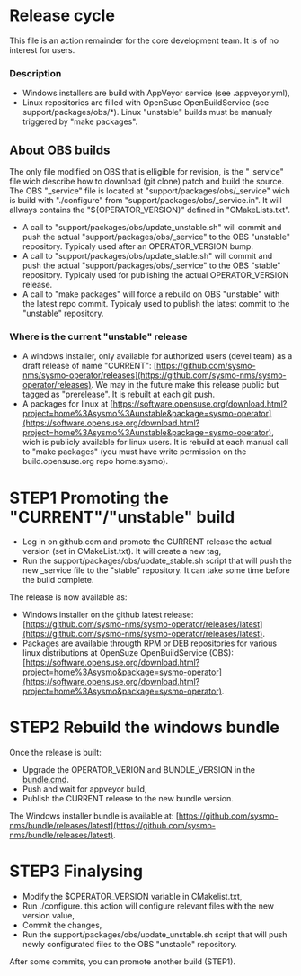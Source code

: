 Release cycle
=============

This file is an action remainder for the core development team. It is of no interest for users.

### Description
- Windows installers are build with AppVeyor service (see .appveyor.yml),
- Linux repositories are filled with OpenSuse OpenBuildService (see support/packages/obs/*). Linux "unstable" builds must be manualy triggered by "make packages".

## About OBS builds

The only file modified on OBS that is elligible for revision, is the "_service" file wich describe how to download (git clone) patch and build the source. The OBS "_service" file is located at "support/packages/obs/_service" wich is build with "./configure" from "support/packages/obs/_service.in". It will allways contains the "${OPERATOR_VERSION}" defined in "CMakeLists.txt".

* A call to "support/packages/obs/update_unstable.sh" will commit and push the actual "support/packages/obs/_service" to the OBS "unstable" repository. Typicaly used after an OPERATOR_VERSION bump.
* A call to "support/packages/obs/update_stable.sh" will commit and push the actual "support/packages/obs/_service" to the OBS "stable" repository. Typicaly used for publishing the actual OPERATOR_VERSION release.
* A call to "make packages" will force a rebuild on OBS "unstable" with the latest repo commit. Typicaly used to publish the latest commit to the "unstable" repository.

### Where is the current "unstable" release

* A windows installer, only available for authorized users (devel team) as a draft release of name "CURRENT": [https://github.com/sysmo-nms/sysmo-operator/releases](https://github.com/sysmo-nms/sysmo-operator/releases). We may in the future make this release public but tagged as "prerelease". It is rebuilt at each git push.
* A packages for linux at [https://software.opensuse.org/download.html?project=home%3Asysmo%3Aunstable&package=sysmo-operator](https://software.opensuse.org/download.html?project=home%3Asysmo%3Aunstable&package=sysmo-operator), wich is publicly available for linux users. It is rebuild at each manual call to "make packages" (you must have write permission on the build.opensuse.org repo home:sysmo).

# STEP1 Promoting the "CURRENT"/"unstable" build

* Log in on github.com and promote the CURRENT release the actual version (set in CMakeList.txt). It will create a new tag,
* Run the support/packages/obs/update_stable.sh script that will push the new _service file to the "stable" repository. It can take some time before the build complete.

The release is now available as:
* Windows installer on the github latest release: [https://github.com/sysmo-nms/sysmo-operator/releases/latest](https://github.com/sysmo-nms/sysmo-operator/releases/latest).
* Packages are available througth RPM or DEB repositories for various linux distributions at OpenSuze OpenBuildService (OBS): [https://software.opensuse.org/download.html?project=home%3Asysmo&package=sysmo-operator](https://software.opensuse.org/download.html?project=home%3Asysmo&package=sysmo-operator).

# STEP2 Rebuild the windows bundle
Once the release is built:
* Upgrade the OPERATOR_VERION and BUNDLE_VERSION in the [bundle.cmd](https://github.com/sysmo-nms/bundle).
* Push and wait for appveyor build,
* Publish the CURRENT release to the new bundle version.

The Windows installer bundle is available at: [https://github.com/sysmo-nms/bundle/releases/latest](https://github.com/sysmo-nms/bundle/releases/latest).

# STEP3 Finalysing

* Modify the $OPERATOR_VERSION variable in CMakelist.txt,
* Run ./configure. this action will configure relevant files with the new version value,
* Commit the changes,
* Run the support/packages/obs/update_unstable.sh script that will push newly configurated files to the OBS "unstable" repository.

After some commits, you can promote another build (STEP1).
